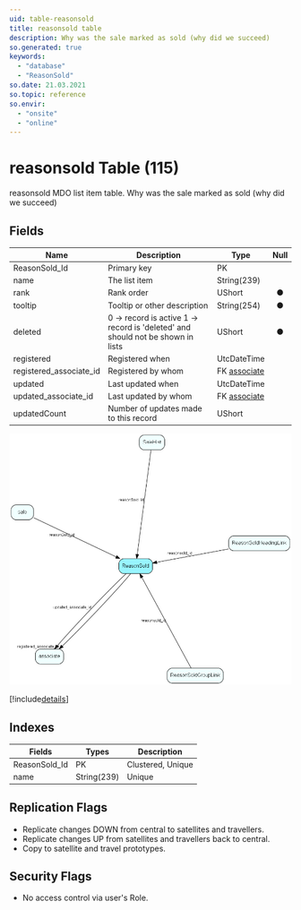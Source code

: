 ```yaml
---
uid: table-reasonsold
title: reasonsold table
description: Why was the sale marked as sold (why did we succeed)
so.generated: true
keywords:
  - "database"
  - "ReasonSold"
so.date: 21.03.2021
so.topic: reference
so.envir:
  - "onsite"
  - "online"
---
```


# reasonsold Table (115)

reasonsold MDO list item table.
Why was the sale marked as sold (why did we succeed)

## Fields

| Name | Description | Type | Null |
|------|-------------|------|:----:|
|ReasonSold\_Id|Primary key|PK| |
|name|The list item|String(239)| |
|rank|Rank order|UShort|&#x25CF;|
|tooltip|Tooltip or other description|String(254)|&#x25CF;|
|deleted|0 -&gt; record is active 1 -&gt; record is &apos;deleted&apos; and should not be shown in lists|UShort|&#x25CF;|
|registered|Registered when|UtcDateTime| |
|registered\_associate\_id|Registered by whom|FK [associate](associate.md)| |
|updated|Last updated when|UtcDateTime| |
|updated\_associate\_id|Last updated by whom|FK [associate](associate.md)| |
|updatedCount|Number of updates made to this record|UShort| |


![ReasonSold table relationship diagram](./media/ReasonSold.png)

[!include[details](./includes/ReasonSold.md)]

## Indexes

| Fields | Types | Description |
|--------|-------|-------------|
|ReasonSold\_Id |PK |Clustered, Unique |
|name |String(239) |Unique |

## Replication Flags

* Replicate changes DOWN from central to satellites and travellers.
* Replicate changes UP from satellites and travellers back to central.
* Copy to satellite and travel prototypes.

## Security Flags

* No access control via user's Role.

